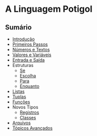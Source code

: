 # A Linguagem Potigol

## Sumário

  - [Introdução](introducao.md)
  - [Primeiros Passos](iniciando.md)
  - [Números e Textos](numeros.md)
  - [Valores e Variáveis](valores.md)
  - [Entrada e Saída](entrada_saida.md)
  - Estruturas
    - [Se](se.md)
    - [Escolha](escolha.md)
    - [Para](para.md)
    - [Enquanto](enquanto.md)
  - [Listas](listas.md)
  - [Tuplas](tuplas.md)
  - [Funções](funcoes.md)
  - Novos Tipos
    - [Registros](registros.md)
    - [Classes](classes.md)
  - [Arquivos](arquivos.md)
  - [Tópicos Avançados](topicos.md)
